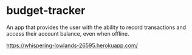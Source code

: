 # budget-tracker

An app that provides the user with the ability to record transactions and access their account balance, even when offline. 

https://whispering-lowlands-26595.herokuapp.com/

